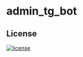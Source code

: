 # admin_tg_bot

## License

[![license](https://img.shields.io/github/license/lulivi/admin_tg_bot.svg?style=plastic)](https://github.com/lulivi/admin_tg_bot/blob/master/LICENSE)

